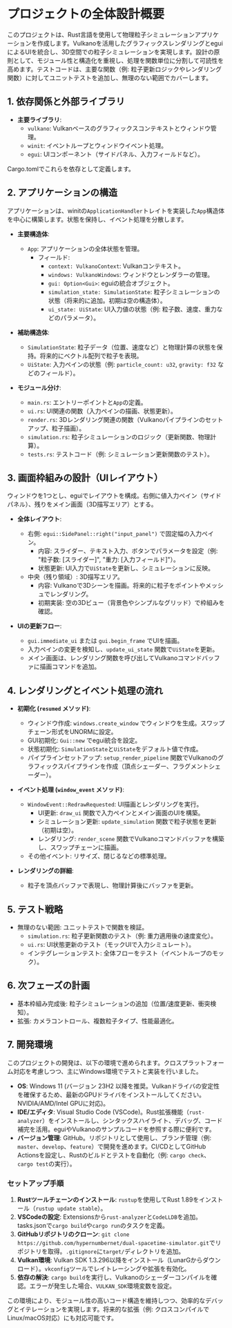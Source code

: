 # プロジェクトの全体設計概要

このプロジェクトは、Rust言語を使用して物理粒子シミュレーションアプリケーションを作成します。Vulkanoを活用したグラフィックスレンダリングとeguiによるUIを統合し、3D空間での粒子シミュレーションを実現します。設計の原則として、モジュール性と構造化を重視し、処理を関数単位に分割して可読性を高めます。テストコードは、主要な関数（例: 粒子更新ロジックやレンダリング関数）に対してユニットテストを追加し、無理のない範囲でカバーします。

## 1. 依存関係と外部ライブラリ
- **主要ライブラリ**:
  - `vulkano`: Vulkanベースのグラフィックスコンテキストとウィンドウ管理。
  - `winit`: イベントループとウィンドウイベント処理。
  - `egui`: UIコンポーネント（サイドパネル、入力フィールドなど）。

Cargo.tomlでこれらを依存として定義します。

## 2. アプリケーションの構造
アプリケーションは、winitの`ApplicationHandler`トレイトを実装した`App`構造体を中心に構築します。状態を保持し、イベント処理を分散します。

- **主要構造体**:
  - `App`: アプリケーションの全体状態を管理。
    - フィールド:
      - `context: VulkanoContext`: Vulkanコンテキスト。
      - `windows: VulkanoWindows`: ウィンドウとレンダラーの管理。
      - `gui: Option<Gui>`: eguiの統合オブジェクト。
      - `simulation_state: SimulationState`: 粒子シミュレーションの状態（将来的に追加。初期は空の構造体）。
      - `ui_state: UiState`: UI入力値の状態（例: 粒子数、速度、重力などのパラメータ）。

- **補助構造体**:
  - `SimulationState`: 粒子データ（位置、速度など）と物理計算の状態を保持。将来的にベクトル配列で粒子を表現。
  - `UiState`: 入力ペインの状態（例: `particle_count: u32`, `gravity: f32` などのフィールド）。

- **モジュール分け**:
  - `main.rs`: エントリーポイントと`App`の定義。
  - `ui.rs`: UI関連の関数（入力ペインの描画、状態更新）。
  - `render.rs`: 3Dレンダリング関連の関数（Vulkanoパイプラインのセットアップ、粒子描画）。
  - `simulation.rs`: 粒子シミュレーションのロジック（更新関数、物理計算）。
  - `tests.rs`: テストコード（例: シミュレーション更新関数のテスト）。

## 3. 画面枠組みの設計（UIレイアウト）
ウィンドウを1つとし、eguiでレイアウトを構成。右側に値入力ペイン（サイドパネル）、残りをメイン画面（3D描写エリア）とする。

- **全体レイアウト**:
    - 右側: `egui::SidePanel::right("input_panel")` で固定幅の入力ペイン。
      - 内容: スライダー、テキスト入力、ボタンでパラメータを設定（例: "粒子数: [スライダー]", "重力: [入力フィールド]"）。
      - 状態更新: UI入力で`UiState`を更新し、シミュレーションに反映。
    - 中央（残り領域）: 3D描写エリア。
      - 内容: Vulkanoで3Dシーンを描画。将来的に粒子をポイントやメッシュでレンダリング。
      - 初期実装: 空の3Dビュー（背景色やシンプルなグリッド）で枠組みを確認。

- **UIの更新フロー**:
  - `gui.immediate_ui` または `gui.begin_frame` でUIを描画。
  - 入力ペインの変更を検知し、`update_ui_state` 関数で`UiState`を更新。
  - メイン画面は、レンダリング関数を呼び出してVulkanoコマンドバッファに描画コマンドを追加。

## 4. レンダリングとイベント処理の流れ
- **初期化 (`resumed` メソッド)**:
  - ウィンドウ作成: `windows.create_window` でウィンドウを生成。スワップチェーン形式をUNORMに設定。
  - GUI初期化: `Gui::new` でegui統合を設定。
  - 状態初期化: `SimulationState`と`UiState`をデフォルト値で作成。
  - パイプラインセットアップ: `setup_render_pipeline` 関数でVulkanoのグラフィックスパイプラインを作成（頂点シェーダー、フラグメントシェーダー）。

- **イベント処理 (`window_event` メソッド)**:
  - `WindowEvent::RedrawRequested`: UI描画とレンダリングを実行。
    - UI更新: `draw_ui` 関数で入力ペインとメイン画面のUIを構築。
    - シミュレーション更新: `update_simulation` 関数で粒子状態を更新（初期は空）。
    - レンダリング: `render_scene` 関数でVulkanoコマンドバッファを構築し、スワップチェーンに描画。
  - その他イベント: リサイズ、閉じるなどの標準処理。

- **レンダリングの詳細**:
  - 粒子を頂点バッファで表現し、物理計算後にバッファを更新。

## 5. テスト戦略
- 無理のない範囲: ユニットテストで関数を検証。
  - `simulation.rs`: 粒子更新関数のテスト（例: 重力適用後の速度変化）。
  - `ui.rs`: UI状態更新のテスト（モックUIで入力シミュレート）。
  - インテグレーションテスト: 全体フローをテスト（イベントループのモック）。

## 6. 次フェーズの計画
- 基本枠組み完成後: 粒子シミュレーションの追加（位置/速度更新、衝突検知）。
- 拡張: カメラコントロール、複数粒子タイプ、性能最適化。

## 7. 開発環境

このプロジェクトの開発は、以下の環境で進められます。クロスプラットフォーム対応を考慮しつつ、主にWindows環境でテストと実装を行いました。

- **OS**: Windows 11 (バージョン 23H2 以降を推奨。Vulkanドライバの安定性を確保するため、最新のGPUドライバをインストールしてください。NVIDIA/AMD/Intel GPUに対応)。
- **IDE/エディタ**: Visual Studio Code (VSCode)。Rust拡張機能（`rust-analyzer`）をインストールし、シンタックスハイライト、デバッグ、コード補完を活用。eguiやVulkanoのサンプルコードを参照する際に便利です。
- **バージョン管理**: GitHub。リポジトリとして使用し、ブランチ管理（例: `master`、`develop`、`feature`）で開発を進めます。CI/CDとしてGitHub Actionsを設定し、Rustのビルドとテストを自動化（例: `cargo check`、`cargo test`の実行）。

### セットアップ手順
1. **Rustツールチェーンのインストール**: `rustup`を使用してRust 1.89をインストール（`rustup update stable`）。
2. **VSCodeの設定**: Extensionsから`rust-analyzer`と`CodeLLDB`を追加。tasks.jsonで`cargo build`や`cargo run`のタスクを定義。
3. **GitHubリポジトリのクローン**: `git clone https://github.com/hypernumbernet/dual-spacetime-simulator.git`でリポジトリを取得。`.gitignore`に`target/`ディレクトリを追加。
4. **Vulkan環境**: Vulkan SDK 1.3.296以降をインストール（LunarGからダウンロード）。`vkconfig`ツールでレイトレーシングや拡張を有効化。
5. **依存の解決**: `cargo build`を実行し、Vulkanoのシェーダーコンパイルを確認。エラーが発生した場合、`VULKAN_SDK`環境変数を設定。

この環境により、モジュール性の高いコード構造を維持しつつ、効率的なデバッグとイテレーションを実現します。将来的な拡張（例: クロスコンパイルでLinux/macOS対応）にも対応可能です。